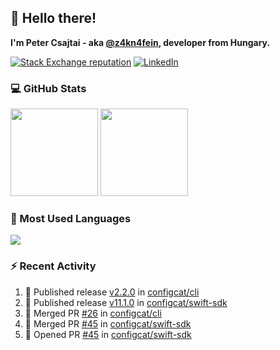 ## 👋 Hello there!

**I'm Peter Csajtai - aka [@z4kn4fein](https://github.com/z4kn4fein), developer from Hungary.**

[![Stack Exchange reputation](https://img.shields.io/stackexchange/stackoverflow/r/8700582?color=orange&label=reputation&logo=stackoverflow&style=for-the-badge)](https://stackoverflow.com/users/8700582)
[![LinkedIn](https://img.shields.io/badge/linkedin-%230077B5.svg?style=for-the-badge&logo=linkedin&logoColor=white)](https://www.linkedin.com/in/csajtai-p%C3%A9ter-45395341/)

### 💻 GitHub Stats

<div>
  <img height="140px" src="https://github-readme-stats-pcsajtai.vercel.app/api?username=z4kn4fein&show_icons=true&hide_border=true&count_private=true&custom_title=Stats&theme=dracula&line_height=24&hide_title=true">
  <img height="140px" src="https://streak-stats.demolab.com?user=z4kn4fein&theme=dracula&hide_border=true">
  
</div>

### :toolbox: Most Used Languages

<img src="https://github-readme-stats-pcsajtai.vercel.app/api/top-langs/?username=z4kn4fein&theme=dracula&hide_border=true&layout=compact&langs_count=8&hide_title=true">

### :zap: Recent Activity

<!--START_SECTION:activity-->
1. 🚀 Published release [v2.2.0](https://github.com/configcat/cli/releases/tag/v2.2.0) in [configcat/cli](https://github.com/configcat/cli)
2. 🚀 Published release [v11.1.0](https://github.com/configcat/swift-sdk/releases/tag/11.1.0) in [configcat/swift-sdk](https://github.com/configcat/swift-sdk)
3. 🎉 Merged PR [#26](https://github.com/configcat/cli/pull/26) in [configcat/cli](https://github.com/configcat/cli)
4. 🎉 Merged PR [#45](https://github.com/configcat/swift-sdk/pull/45) in [configcat/swift-sdk](https://github.com/configcat/swift-sdk)
5. 💪 Opened PR [#45](https://github.com/configcat/swift-sdk/pull/45) in [configcat/swift-sdk](https://github.com/configcat/swift-sdk)
<!--END_SECTION:activity-->
